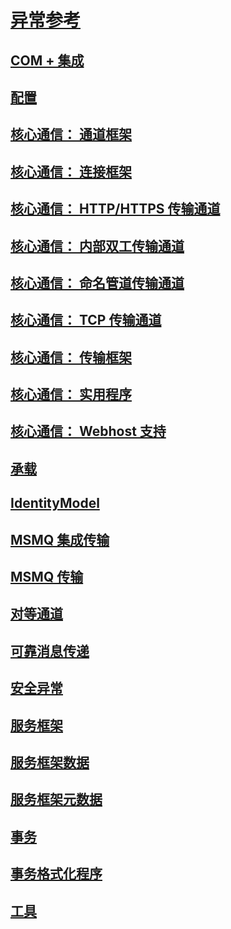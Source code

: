 # [异常参考](index.md)
## [COM + 集成](com-integration.md)
## [配置](configuration.md)
## [核心通信： 通道框架](core-communications-channel-framework.md)
## [核心通信： 连接框架](core-communications-connection-framework.md)
## [核心通信： HTTP/HTTPS 传输通道](core-communications-http-https-transport-channels.md)
## [核心通信： 内部双工传输通道](core-communications-internal-duplex-transport-channels.md)
## [核心通信： 命名管道传输通道](core-communications-named-pipe-transport-channels.md)
## [核心通信： TCP 传输通道](core-communications-tcp-transport-channels.md)
## [核心通信： 传输框架](core-communications-transport-framework.md)
## [核心通信： 实用程序](core-communications-utilities.md)
## [核心通信： Webhost 支持](core-communications-webhost-support.md)
## [承载](hosting-exceptions.md)
## [IdentityModel](identitymodel-exceptions.md)
## [MSMQ 集成传输](msmq-integration-transport.md)
## [MSMQ 传输](msmq-transport.md)
## [对等通道](peer-channel.md)
## [可靠消息传递](reliable-messaging.md)
## [安全异常](security-exceptions.md)
## [服务框架](service-framework.md)
## [服务框架数据](service-framework-data.md)
## [服务框架元数据](service-framework-metadata.md)
## [事务](transaction-exceptions.md)
## [事务格式化程序](transaction-formatter.md)
## [工具](tools.md)
